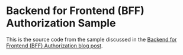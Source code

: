 # Backend for Frontend (BFF) Authorization Sample

This is the source code from the sample discussed in the [Backend for Frontend (BFF) Authorization blog post](https://zuplo.com/blog/2023/09/11/backend-for-frontend-authorization). 